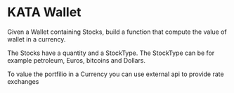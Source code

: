 # KATA Wallet

Given a Wallet containing Stocks, build a function that compute the value of wallet in a currency.

The Stocks have a quantity and a StockType. The StockType can be for example petroleum, Euros, bitcoins and Dollars.

To value the portfilio in a Currency you can use external api to provide rate exchanges